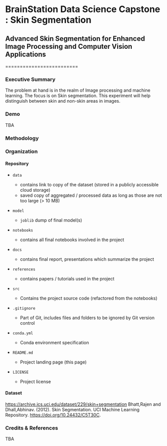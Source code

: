# BrainStation Data Science Capstone : Skin Segmentation
## Advanced Skin Segmentation for Enhanced Image Processing and Computer Vision Applications
=========================

### Executive Summary

The problem at hand is in the realm of Image processing and machine learning. The focus is on Skin segmentation. This experiment will help distinguish between skin and non-skin areas in images. 

### Demo
 
 TBA


### Methodology


### Organization

#### Repository 

* `data` 
    - contains link to copy of the dataset (stored in a publicly accessible cloud storage)
    - saved copy of aggregated / processed data as long as those are not too large (> 10 MB)

* `model`
    - `joblib` dump of final model(s)

* `notebooks`
    - contains all final notebooks involved in the project

* `docs`
    - contains final report, presentations which summarize the project

* `references`
    - contains papers / tutorials used in the project

* `src`
    - Contains the project source code (refactored from the notebooks)

* `.gitignore`
    - Part of Git, includes files and folders to be ignored by Git version control

* `conda.yml`
    - Conda environment specification

* `README.md`
    - Project landing page (this page)

* `LICENSE`
    - Project license

#### Dataset
https://archive.ics.uci.edu/dataset/229/skin+segmentation
Bhatt,Rajen and Dhall,Abhinav. (2012). Skin Segmentation. UCI Machine Learning Repository. https://doi.org/10.24432/C5T30C.

### Credits & References

TBA
